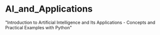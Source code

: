 # AI_and_Applications
"Introduction to Artificial Intelligence and Its Applications - Concepts and Practical Examples with Python"
